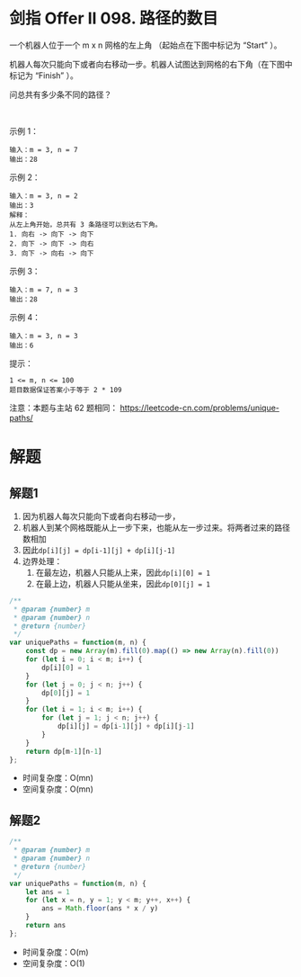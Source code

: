 # 剑指 Offer II 098. 路径的数目
一个机器人位于一个 m x n 网格的左上角 （起始点在下图中标记为 “Start” ）。

机器人每次只能向下或者向右移动一步。机器人试图达到网格的右下角（在下图中标记为 “Finish” ）。

问总共有多少条不同的路径？

 

示例 1：
```
输入：m = 3, n = 7
输出：28
```
示例 2：
```
输入：m = 3, n = 2
输出：3
解释：
从左上角开始，总共有 3 条路径可以到达右下角。
1. 向右 -> 向下 -> 向下
2. 向下 -> 向下 -> 向右
3. 向下 -> 向右 -> 向下
```
示例 3：
```
输入：m = 7, n = 3
输出：28
```
示例 4：
```
输入：m = 3, n = 3
输出：6
```

提示：
```
1 <= m, n <= 100
题目数据保证答案小于等于 2 * 109
```

注意：本题与主站 62 题相同： https://leetcode-cn.com/problems/unique-paths/

# 解题
## 解题1
1. 因为机器人每次只能向下或者向右移动一步，
2. 机器人到某个网格既能从上一步下来，也能从左一步过来。将两者过来的路径数相加
3. 因此`dp[i][j] = dp[i-1][j] + dp[i][j-1]`
4. 边界处理：
   1. 在最左边，机器人只能从上来，因此`dp[i][0] = 1`
   1. 在最上边，机器人只能从坐来，因此`dp[0][j] = 1`
```js
/**
 * @param {number} m
 * @param {number} n
 * @return {number}
 */
var uniquePaths = function(m, n) {
    const dp = new Array(m).fill(0).map(() => new Array(n).fill(0))
    for (let i = 0; i < m; i++) {
        dp[i][0] = 1
    }
    for (let j = 0; j < n; j++) {
        dp[0][j] = 1
    }
    for (let i = 1; i < m; i++) {
        for (let j = 1; j < n; j++) {
            dp[i][j] = dp[i-1][j] + dp[i][j-1]
        }
    }
    return dp[m-1][n-1]
};
```
- 时间复杂度：O(mn)
- 空间复杂度：O(mn)

## 解题2
```js
/**
 * @param {number} m
 * @param {number} n
 * @return {number}
 */
var uniquePaths = function(m, n) {
    let ans = 1
    for (let x = n, y = 1; y < m; y++, x++) {
        ans = Math.floor(ans * x / y)
    }
    return ans
};
```
- 时间复杂度：O(m)
- 空间复杂度：O(1)
